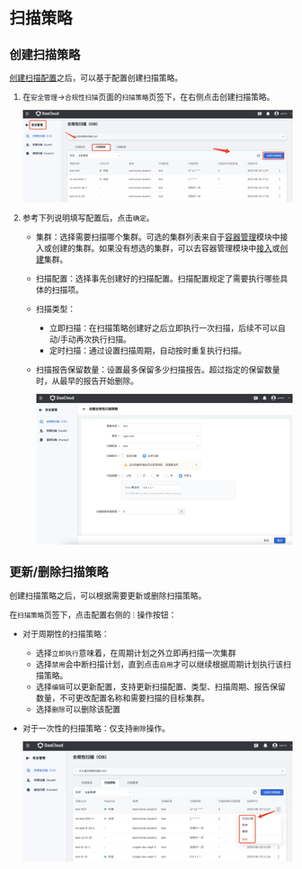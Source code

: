 # 扫描策略

## 创建扫描策略

[创建扫描配置](config.md)之后，可以基于配置创建扫描策略。

1. 在`安全管理`->`合规性扫描`页面的`扫描策略`页签下，在右侧点击创建扫描策略。

    ![创建扫描配置](../../images/security05.png)

2. 参考下列说明填写配置后，点击`确定`。

    - 集群：选择需要扫描哪个集群。可选的集群列表来自于[容器管理](../../../intro/what.md)模块中接入或创建的集群。如果没有想选的集群，可以去容器管理模块中[接入](../../clusters/integrate-cluster.md)或[创建](../../lusters/create-cluster.md)集群。
    - 扫描配置：选择事先创建好的扫描配置。扫描配置规定了需要执行哪些具体的扫描项。
    - 扫描类型：

        - 立即扫描：在扫描策略创建好之后立即执行一次扫描，后续不可以自动/手动再次执行扫描。
        - 定时扫描：通过设置扫描周期，自动按时重复执行扫描。

    - 扫描报告保留数量：设置最多保留多少扫描报告。超过指定的保留数量时，从最早的报告开始删除。

        ![创建扫描配置](../../images/security06.png)

## 更新/删除扫描策略

创建扫描策略之后，可以根据需要更新或删除扫描策略。

在`扫描策略`页签下，点击配置右侧的 `ⵗ` 操作按钮：

- 对于周期性的扫描策略：

    - 选择`立即执行`意味着，在周期计划之外立即再扫描一次集群
    - 选择`禁用`会中断扫描计划，直到点击`启用`才可以继续根据周期计划执行该扫描策略。
    - 选择`编辑`可以更新配置，支持更新扫描配置、类型、扫描周期、报告保留数量，不可更改配置名称和需要扫描的目标集群。
    - 选择`删除`可以删除该配置

- 对于一次性的扫描策略：仅支持`删除`操作。

    ![创建扫描配置](../../images/security07.png)
